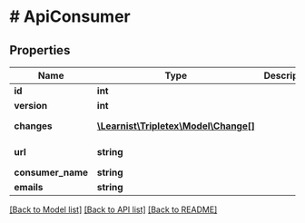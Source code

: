 # # ApiConsumer

## Properties

Name | Type | Description | Notes
------------ | ------------- | ------------- | -------------
**id** | **int** |  | [optional]
**version** | **int** |  | [optional]
**changes** | [**\Learnist\Tripletex\Model\Change[]**](Change.md) |  | [optional] [readonly]
**url** | **string** |  | [optional] [readonly]
**consumer_name** | **string** |  |
**emails** | **string** |  |

[[Back to Model list]](../../README.md#models) [[Back to API list]](../../README.md#endpoints) [[Back to README]](../../README.md)
